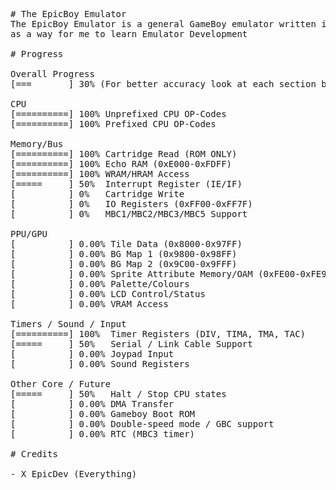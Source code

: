<pre>
# The EpicBoy Emulator
The EpicBoy Emulator is a general GameBoy emulator written in Pure C, and was created 
as a way for me to learn Emulator Development

# Progress

Overall Progress
[===       ] 30% (For better accuracy look at each section below)

CPU
[==========] 100% Unprefixed CPU OP-Codes
[==========] 100% Prefixed CPU OP-Codes

Memory/Bus
[==========] 100% Cartridge Read (ROM ONLY)
[==========] 100% Echo RAM (0xE000-0xFDFF)
[==========] 100% WRAM/HRAM Access
[=====     ] 50%  Interrupt Register (IE/IF)
[          ] 0%   Cartridge Write
[          ] 0%   IO Registers (0xFF00-0xFF7F)
[          ] 0%   MBC1/MBC2/MBC3/MBC5 Support

PPU/GPU
[          ] 0.00% Tile Data (0x8000-0x97FF)
[          ] 0.00% BG Map 1 (0x9800-0x98FF)
[          ] 0.00% BG Map 2 (0x9C00-0x9FFF)
[          ] 0.00% Sprite Attribute Memory/OAM (0xFE00-0xFE9F)
[          ] 0.00% Palette/Colours
[          ] 0.00% LCD Control/Status
[          ] 0.00% VRAM Access

Timers / Sound / Input
[==========] 100%  Timer Registers (DIV, TIMA, TMA, TAC)
[=====     ] 50%   Serial / Link Cable Support
[          ] 0.00% Joypad Input
[          ] 0.00% Sound Registers

Other Core / Future
[=====     ] 50%   Halt / Stop CPU states
[          ] 0.00% DMA Transfer
[          ] 0.00% Gameboy Boot ROM
[          ] 0.00% Double-speed mode / GBC support
[          ] 0.00% RTC (MBC3 timer)

# Credits

- X_EpicDev (Everything)
</pre>